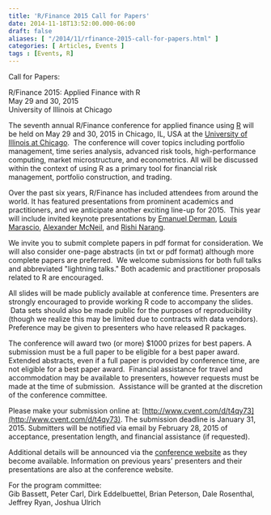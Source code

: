 ```yaml
---
title: 'R/Finance 2015 Call for Papers'
date: 2014-11-18T13:52:00.000-06:00
draft: false
aliases: [ "/2014/11/rfinance-2015-call-for-papers.html" ]
categories: [ Articles, Events ]
tags : [Events, R]
---
```


Call for Papers:  
  
R/Finance 2015: Applied Finance with R  
May 29 and 30, 2015  
University of Illinois at Chicago  
  
The seventh annual R/Finance conference for applied finance using [R](http://www.r-project.org/) will be held on May 29 and 30, 2015 in Chicago, IL, USA at the [University of Illinois at Chicago](http://www.uic.edu/).  The conference will cover topics including portfolio management, time series analysis, advanced risk tools, high-performance computing, market microstructure, and econometrics. All will be discussed within the context of using R as a primary tool for financial risk management, portfolio construction, and trading.  
  
Over the past six years, R/Finance has included attendees from around the world. It has featured presentations from prominent academics and practitioners, and we anticipate another exciting line-up for 2015.  This year will include invited keynote presentations by [Emanuel Derman](http://www.emanuelderman.com/info/about), [Louis Marascio](http://fitnr.com/about-louis-marascio.html), [Alexander McNeil](http://www.macs.hw.ac.uk/~mcneil/), and [Rishi Narang](http://www.thequantbook.com/about-the-author.html).  
  
We invite you to submit complete papers in pdf format for consideration. We will also consider one-page abstracts (in txt or pdf format) although more complete papers are preferred.  We welcome submissions for both full talks and abbreviated "lightning talks." Both academic and practitioner proposals related to R are encouraged.  
  
All slides will be made publicly available at conference time. Presenters are strongly encouraged to provide working R code to accompany the slides.  Data sets should also be made public for the purposes of reproducibility (though we realize this may be limited due to contracts with data vendors). Preference may be given to presenters who have released R packages.  
  
The conference will award two (or more) $1000 prizes for best papers. A submission must be a full paper to be eligible for a best paper award. Extended abstracts, even if a full paper is provided by conference time, are not eligible for a best paper award.  Financial assistance for travel and accommodation may be available to presenters, however requests must be made at the time of submission.  Assistance will be granted at the discretion of the conference committee.  
  
Please make your submission online at: [http://www.cvent.com/d/t4qy73](http://www.cvent.com/d/t4qy73). The submission deadline is January 31, 2015. Submitters will be notified via email by February 28, 2015 of acceptance, presentation length, and financial assistance (if requested).  
  
Additional details will be announced via the [conference website](http://www.rinfinance.com/) as they become available. Information on previous years' presenters and their presentations are also at the conference website.  
  
For the program committee:  
Gib Bassett, Peter Carl, Dirk Eddelbuettel, Brian Peterson, Dale Rosenthal, Jeffrey Ryan, Joshua Ulrich